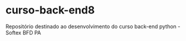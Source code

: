 # curso-back-end8
Repositório destinado ao desenvolvimento do curso back-end python - Softex BFD PA
